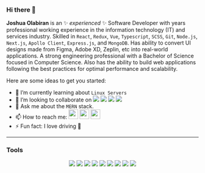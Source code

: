 ### Hi there 👋


**Joshua Olabiran** is an ✨ _experienced_ ✨ Software Developer with years professional working experience in the information technology (IT) and services industry. 
Skilled in `React`, `Redux`, `Vue`, `Typescript`, `SCSS`, `Git`, `Node.js`, `Next.js`, `Apollo Client`, `Express.js`, and `MongoDB`. Has ability to convert UI designs made from Figma, Adobe XD, Zeplin, etc into real-world applications. A strong engineering professional with a Bachelor of Science focused in Computer Science. Also has the ability to build web applications following the best practices for optimal performance and scalability.

Here are some ideas to get you started:

- 🌱 I’m currently learning about `Linux Servers`
- 👯 I’m looking to collaborate on <img src="https://img.shields.io/badge/Web Developement-brown"> <img src="https://img.shields.io/badge/Fullstack Development-green"> <img src="https://img.shields.io/badge/Frontend Development-red"> <img src="https://img.shields.io/badge/Backend Development-purple"> 
- 💬 Ask me about the `MERN` stack.
- 📫 How to reach me: <a href="https://twitter.com/Olabiranjoshua"><img src="https://img.shields.io/badge/twitter-%231DA1F2.svg?&style=for-the-badge&logo=twitter&logoColor=white" height=25></a> <a href="https://www.linkedin.com/in/joshua-olabiran-6625a3177/"><img src="https://img.shields.io/badge/linkedin-%230077B5.svg?&style=for-the-badge&logo=linkedin&logoColor=white" height=25></a> <a href="https://www.joshuaolabiran.com/"><img src="https://img.shields.io/badge/google-%23E4405F.svg?&style=for-the-badge&logo=google&logoColor=white" height=25></a> 
- ⚡ Fun fact: I love driving 🚖





<p align="center">

</p>
<hr>

### Tools
<p align="center">
<img src="https://img.shields.io/badge/React%20-%231572B6.svg?&style=for-the-badge&logo=React&logoColor=white" /> <img src="https://img.shields.io/badge/ts-node%20-%F7B93E.svg?&style=for-the-badge&logo=Node&logoColor=white"/> <img src="https://img.shields.io/badge/javascript%20-%23323330.svg?&style=for-the-badge&logo=javascript&logoColor=%23F7DF1E"/> <img src="https://img.shields.io/badge/Next.Js%20-%23E34F26.svg?&style=for-the-badge&logo=Next.Js&logoColor=white"/> <img src="https://img.shields.io/badge/css3%20-%231572B6.svg?&style=for-the-badge&logo=css3&logoColor=white"/> <img src="https://img.shields.io/badge/Prettier%20-%F7B93E.svg?&style=for-the-badge&logo=Prettier&logoColor=white"/> <img src="https://img.shields.io/badge/apollo%20-%2300599C.svg?&style=for-the-badge&logo=c%2B%2B&ogoColor=white"/> <img src="https://img.shields.io/badge/git%20-%23F05033.svg?&style=for-the-badge&logo=git&logoColor=white"/> <img src="https://img.shields.io/badge/github%20-%23121011.svg?&style=for-the-badge&logo=github&logoColor=white"/>
</p>
